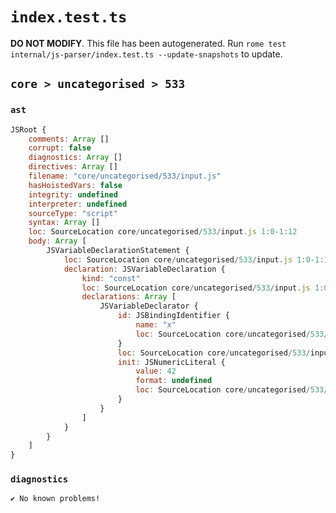 # `index.test.ts`

**DO NOT MODIFY**. This file has been autogenerated. Run `rome test internal/js-parser/index.test.ts --update-snapshots` to update.

## `core > uncategorised > 533`

### `ast`

```javascript
JSRoot {
	comments: Array []
	corrupt: false
	diagnostics: Array []
	directives: Array []
	filename: "core/uncategorised/533/input.js"
	hasHoistedVars: false
	integrity: undefined
	interpreter: undefined
	sourceType: "script"
	syntax: Array []
	loc: SourceLocation core/uncategorised/533/input.js 1:0-1:12
	body: Array [
		JSVariableDeclarationStatement {
			loc: SourceLocation core/uncategorised/533/input.js 1:0-1:12
			declaration: JSVariableDeclaration {
				kind: "const"
				loc: SourceLocation core/uncategorised/533/input.js 1:0-1:12
				declarations: Array [
					JSVariableDeclarator {
						id: JSBindingIdentifier {
							name: "x"
							loc: SourceLocation core/uncategorised/533/input.js 1:6-1:7 (x)
						}
						loc: SourceLocation core/uncategorised/533/input.js 1:6-1:12
						init: JSNumericLiteral {
							value: 42
							format: undefined
							loc: SourceLocation core/uncategorised/533/input.js 1:10-1:12
						}
					}
				]
			}
		}
	]
}
```

### `diagnostics`

```
✔ No known problems!

```
